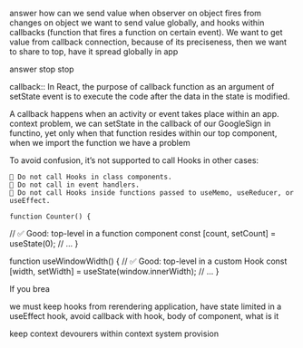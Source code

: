 answer
how can we send value when observer on object fires from changes on object
we want to send value globally, and hooks within callbacks (function that fires a function on certain event). We want to get value from callback connection, because of its preciseness, then we want to share to top, have it spread globally in app

answer stop stop

callback::
In React, the purpose of callback function as an argument of setState event is to execute the code after the data in the state is modified.


A callback happens when an activity or event takes place within an app.
context problem, we can setState in the callback of our GoogleSign in functino, yet only when that function resides within our top component, when we import the function we have a problem


To avoid confusion, it’s not supported to call Hooks in other cases:

    🔴 Do not call Hooks in class components.
    🔴 Do not call in event handlers.
    🔴 Do not call Hooks inside functions passed to useMemo, useReducer, or useEffect.

    function Counter() {
  // ✅ Good: top-level in a function component  const [count, setCount] = useState(0);  // ...
}

function useWindowWidth() {
  // ✅ Good: top-level in a custom Hook  const [width, setWidth] = useState(window.innerWidth);  // ...
}

If you brea




we must keep hooks from rerendering application, have state limited in a useEffect hook, avoid callback with hook, body of component, what is it


keep context devourers within context system provision 




